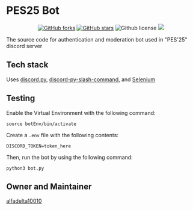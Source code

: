 # PES25 Bot

<p align="center">
    <a href="https://github.com/alfadelta10010/pesu-bot-2025/issues" alt="issues">
    <img alt="GitHub forks" src="https://img.shields.io/github/issues/alfadelta10010/pesu-bot-2025"></a>
    <a href="https://github.com/alfadelta10010/pesu-bot-2025/stargazers" alt="Stars">
    <img alt="GitHub stars" src="https://img.shields.io/github/stars/sach-12/pesu-bot"></a>
    <img alt="Github license" src="https://img.shields.io/github/license/alfadelta10010/pesu-bot-2025"></a>
    <a href="https://github.com/alfadelta10010/pesu-bot-2025/contributors" alt="Contributors">
    <img src="https://img.shields.io/github/contributors/alfadelta10010/pesu-bot-2025"/></a>
    
</p>

The source code for authentication and moderation bot used in "PES'25" discord server

## Tech stack
Uses [discord.py](https://github.com/Rapptz/discord.py), [discord-py-slash-command](https://pypi.org/project/discord-py-slash-command/), and [Selenium](https://pypi.org/project/selenium/)

## Testing

Enable the Virtual Environment with the following command:

`source botEnv/bin/activate`

Create a `.env` file with the following contents:

`DISCORD_TOKEN=token_here`

Then, run the bot by using the following command:

`python3 bot.py`

## Owner and Maintainer
[alfadelta10010](https://github.com/alfadelta10010)
